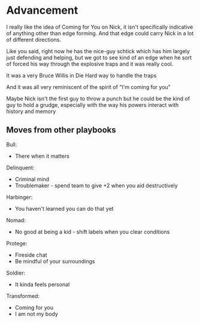 <!-- TITLE: Advancement -->
<!-- SUBTITLE: A quick summary of Advancement -->

# Advancement
I really like the idea of Coming for You on Nick, it isn't specifically indicative of anything other than edge forming. And that edge could carry Nick in a lot of different directions.

Like you said, right now he has the nice-guy schtick which has him largely just defending and helping, but we got to see kind of an edge when he sort of forced his way through the explosive traps and it was really cool.

It was a very Bruce Willis in Die Hard way to handle the traps

And it was all very reminiscent of the spirit of "I'm coming for you"

Maybe Nick isn't the first guy to throw a punch but he could be the kind of guy to hold a grudge, especially with the way his powers interact with history and memory
## Moves from other playbooks
Bull:
* There when it matters

Delinquent:
* Criminal mind
* Troublemaker - spend team to give +2 when you aid destructively

Harbinger: 
* You haven't learned you can do that yet

Nomad:
* No good at being a kid - shift labels when you clear conditions

Protege:
* Fireside chat
* Be mindful of your surroundings

Soldier:
* It kinda feels personal

Transformed:
* Coming for you
* I am not my body
